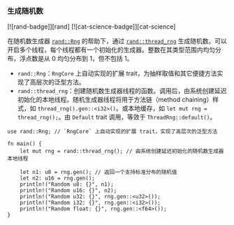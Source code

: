 ### 生成随机数

<!--
> [algorithms/randomness/rand.md](https://github.com/zzy/rust-cookbook-zh-cn/blob/master/src/algorithms/randomness/rand.md)
> <br />
> commit - 34d313413dfea8bf2c50bf3c536a493cf28dea1b - 2020.09.11
-->

[![rand-badge]][rand] [![cat-science-badge]][cat-science]

在随机数生成器 [`rand::Rng`] 的帮助下，通过 [`rand::thread_rng`] 生成随机数。可以开启多个线程，每个线程都有一个初始化的生成器。整数在其类型范围内均匀分布，浮点数是从 0 均匀分布到 1，但不包括 1。

- `rand::Rng`：`RngCore` 上自动实现的扩展 trait，为抽样取值和其它便捷方法实现了高层次的泛型方法。
- `rand::thread_rng`：创建随机数生成器线程的函数。调用后，由系统创建延迟初始化的本地线程。随机生成器线程将用于方法链（method chaining）样式，如 `thread_rng().gen::<i32>()`。或本地缓存，如 `let mut rng = thread_rng();`。由 `Default` trait 调用，等效于 `ThreadRng::default()`。

```rust,edition2018
use rand::Rng; // `RngCore` 上自动实现的扩展 trait，实现了高层次的泛型方法

fn main() {
    let mut rng = rand::thread_rng(); // 由系统创建延迟初始化的随机数生成器本地线程

    let n1: u8 = rng.gen(); // 返回一个支持标准分布的随机值
    let n2: u16 = rng.gen();
    println!("Random u8: {}", n1);
    println!("Random u16: {}", n2);
    println!("Random u32: {}", rng.gen::<u32>());
    println!("Random i32: {}", rng.gen::<i32>());
    println!("Random float: {}", rng.gen::<f64>());
}
```

[`rand::Rng`]: https://docs.rs/rand/*/rand/trait.Rng.html
[`rand::thread_rng`]: https://docs.rs/rand/*/rand/fn.thread_rng.html
